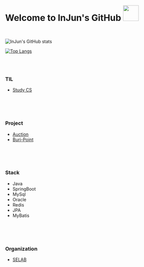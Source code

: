 <link href="./InJun2.css" rel="stylesheet" />

# Welcome to InJun's GitHub <img width="50px" height="50px" src="https://user-images.githubusercontent.com/50690859/181441396-c1ded5f5-a720-425b-b0bb-1fb58d9fb5f7.png"/> 

<br>
<!-- 참조 사이트 : https://github.com/anuraghazra/github-readme-stats -->

![InJun's GitHub stats](https://github-readme-stats.vercel.app/api?username=InJun2&show_icons=true&theme=radical) 

[![Top Langs](https://github-readme-stats.vercel.app/api/top-langs/?username=InJun2&layout=compact&exclude_repo=0up)](https://github.com/anuraghazra/github-readme-stats)

<br><br>

### TIL
- [Study CS](https://github.com/InJun2/TIL)

<br><br><br>

### Project

- [Auction](https://github.com/selab-hs/auction_project)
- [Buri-Point](https://github.com/selab-hs/buri_point)

<br><br><br>

### Stack
- Java
- SpringBoot
- MySql
- Oracle
- Redis
- JPA
- MyBatis

<br><br><br>

### Organization
- [SELAB](https://github.com/selab-hs)
